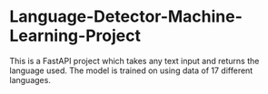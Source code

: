 # Language-Detector-Machine-Learning-Project
This is a FastAPI project which takes any text input and returns the language used.
The model is trained on using data of 17 different languages.
